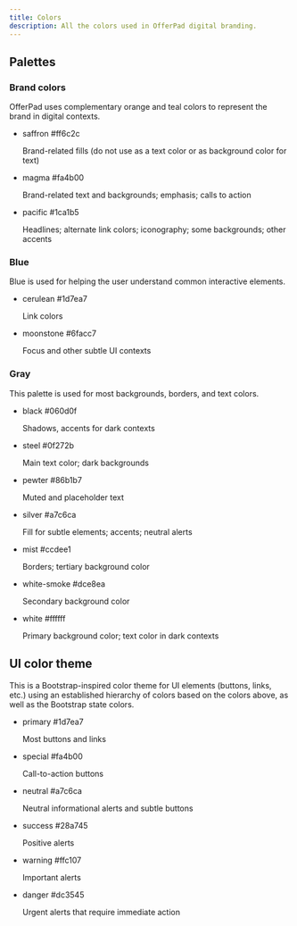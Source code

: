 ```yaml
---
title: Colors
description: All the colors used in OfferPad digital branding.
---
```


## Palettes

### Brand colors

OfferPad uses complementary orange and teal colors to represent the brand in digital contexts.

<ul class="c-swatches">
    <li class="c-swatches__item c-swatches--saffron">
        <div class="c-swatches__swatch">
            <span class="c-swatches__label">saffron</span>
            <span class="c-swatches__hex">#ff6c2c</span>
        </div>
        <p class="c-swatches__description">Brand-related fills (do not use as a text color or as background color for text)</p>
    </li>
    <li class="c-swatches__item c-swatches--magma">
        <div class="c-swatches__swatch">
            <span class="c-swatches__label">magma</span>
            <span class="c-swatches__hex">#fa4b00</span>
        </div>
        <p class="c-swatches__description">Brand-related text and backgrounds; emphasis; calls to action</p>
    </li>
    <li class="c-swatches__item c-swatches--pacific">
        <div class="c-swatches__swatch">
            <span class="c-swatches__label">pacific</span>
            <span class="c-swatches__hex">#1ca1b5</span>
        </div>
        <p class="c-swatches__description">Headlines; alternate link colors; iconography; some backgrounds; other accents</p>
    </li>
</ul>

### Blue

Blue is used for helping the user understand common interactive elements.

<ul class="c-swatches">
    <li class="c-swatches__item c-swatches--cerulean">
        <div class="c-swatches__swatch">
            <span class="c-swatches__label">cerulean</span>
            <span class="c-swatches__hex">#1d7ea7</span>
        </div>
        <p class="c-swatches__description">Link colors</p>
    </li>
    <li class="c-swatches__item c-swatches--moonstone">
        <div class="c-swatches__swatch">
            <span class="c-swatches__label">moonstone</span>
            <span class="c-swatches__hex">#6facc7</span>
        </div>
        <p class="c-swatches__description">Focus and other subtle UI contexts</p>
    </li>
</ul>

### Gray

This palette is used for most backgrounds, borders, and text colors.

<ul class="c-swatches">
    <li class="c-swatches__item c-swatches--black">
        <div class="c-swatches__swatch">
            <span class="c-swatches__label">black</span>
            <span class="c-swatches__hex">#060d0f</span>
        </div>
        <p class="c-swatches__description">Shadows, accents for dark contexts</p>
    </li>
    <li class="c-swatches__item c-swatches--steel">
        <div class="c-swatches__swatch">
            <span class="c-swatches__label">steel</span>
            <span class="c-swatches__hex">#0f272b</span>
        </div>
        <p class="c-swatches__description">Main text color; dark backgrounds</p>
    </li>
    <li class="c-swatches__item c-swatches--pewter">
        <div class="c-swatches__swatch">
            <span class="c-swatches__label">pewter</span>
            <span class="c-swatches__hex">#86b1b7</span>
        </div>
        <p class="c-swatches__description">Muted and placeholder text</p>
    </li>
    <li class="c-swatches__item c-swatches--silver">
        <div class="c-swatches__swatch">
            <span class="c-swatches__label">silver</span>
            <span class="c-swatches__hex">#a7c6ca</span>
        </div>
        <p class="c-swatches__description">Fill for subtle elements; accents; neutral alerts</p>
    </li>
    <li class="c-swatches__item c-swatches--mist">
        <div class="c-swatches__swatch">
            <span class="c-swatches__label">mist</span>
            <span class="c-swatches__hex">#ccdee1</span>
        </div>
        <p class="c-swatches__description">Borders; tertiary background color</p>
    </li>
    <li class="c-swatches__item c-swatches--white-smoke">
        <div class="c-swatches__swatch">
            <span class="c-swatches__label">white-smoke</span>
            <span class="c-swatches__hex">#dce8ea</span>
        </div>
        <p class="c-swatches__description">Secondary background color</p>
    </li>
    <li class="c-swatches__item c-swatches--white">
        <div class="c-swatches__swatch">
            <span class="c-swatches__label">white</span>
            <span class="c-swatches__hex">#ffffff</span>
        </div>
        <p class="c-swatches__description">Primary background color; text color in dark contexts</p>
    </li>
</ul>


## UI color theme

This is a Bootstrap-inspired color theme for UI elements (buttons, links, etc.) using an established hierarchy of colors based on the colors above, as well as the Bootstrap state colors.

<ul class="c-swatches">
    <li class="c-swatches__item c-swatches--cerulean">
        <div class="c-swatches__swatch">
            <span class="c-swatches__label">primary</span>
            <span class="c-swatches__hex">#1d7ea7</span>
        </div>
        <p class="c-swatches__description">Most buttons and links</p>
    </li>
    <li class="c-swatches__item c-swatches--magma">
        <div class="c-swatches__swatch">
            <span class="c-swatches__label">special</span>
            <span class="c-swatches__hex">#fa4b00</span>
        </div>
        <p class="c-swatches__description">Call-to-action buttons</p>
    </li>
    <li class="c-swatches__item c-swatches--silver">
        <div class="c-swatches__swatch">
            <span class="c-swatches__label">neutral</span>
            <span class="c-swatches__hex">#a7c6ca</span>
        </div>
        <p class="c-swatches__description">Neutral informational alerts and subtle buttons</p>
    </li>
    <li class="c-swatches__item c-swatches--bs-green">
        <div class="c-swatches__swatch">
            <span class="c-swatches__label">success</span>
            <span class="c-swatches__hex">#28a745</span>
        </div>
        <p class="c-swatches__description">Positive alerts</p>
    </li>
    <li class="c-swatches__item c-swatches--bs-yellow">
        <div class="c-swatches__swatch">
            <span class="c-swatches__label">warning</span>
            <span class="c-swatches__hex">#ffc107</span>
        </div>
        <p class="c-swatches__description">Important alerts</p>
    </li>
    <li class="c-swatches__item c-swatches--bs-red">
        <div class="c-swatches__swatch">
            <span class="c-swatches__label">danger</span>
            <span class="c-swatches__hex">#dc3545</span>
        </div>
        <p class="c-swatches__description">Urgent alerts that require immediate action</p>
    </li>
</ul>
